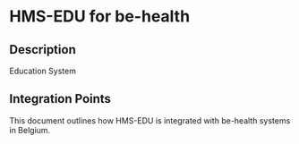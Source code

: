 # HMS-EDU for be-health

## Description

Education System

## Integration Points

This document outlines how HMS-EDU is integrated with be-health systems in Belgium.
